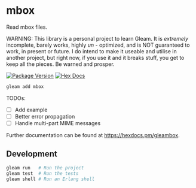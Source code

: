 # mbox

Read mbox files.

WARNING: This library is a personal project to learn Gleam. It is *extremely* incomplete, barely works, highly *un* - optimized, and is NOT guaranteed to work, in present or future. I do intend to make it useable and utilise in another project, but right now, if you use it and it breaks stuff, you get to keep all the pieces. Be warned and prosper.

[![Package Version](https://img.shields.io/hexpm/v/gleambox)](https://hex.pm/packages/gleambox)
[![Hex Docs](https://img.shields.io/badge/hex-docs-ffaff3)](https://hexdocs.pm/gleambox/)

```sh
gleam add mbox
```

TODOs:

- [ ] Add example
- [ ] Better error propagation
- [ ] Handle multi-part MIME messages

Further documentation can be found at <https://hexdocs.pm/gleambox>.

## Development

```sh
gleam run   # Run the project
gleam test  # Run the tests
gleam shell # Run an Erlang shell
```
